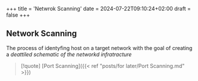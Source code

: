 +++
title = 'Netwrok Scanning'
date = 2024-07-22T09:10:24+02:00
draft = false
+++

## Network Scanning 
The process of identyfing host on a target network with the goal of creating a *deattiled schematic of the networkd infratracture*



>[!quote] [Port Scanning]({{< ref "posts/for later/Port Scanning.md" >}})